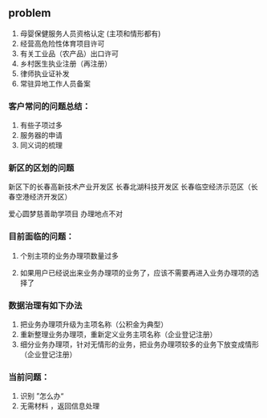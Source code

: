 ## problem

1. 母婴保健服务人员资格认定 (主项和情形都有)
2. 经营高危险性体育项目许可
3. 有关工业品（农产品）出口许可
4. 乡村医生执业注册（再注册）
5. 律师执业证补发
6. 常驻异地工作人员备案

### 客户常问的问题总结：

1. 有些子项过多
2. 服务器的申请
3. 同义词的梳理

### 新区的区划的问题

新区下的长春高新技术产业开发区
长春北湖科技开发区
长春临空经济示范区（长春空港经济开发区） 


爱心圆梦慈善助学项目 办理地点不对

### 目前面临的问题：

1. 个别主项的业务办理项数量过多

2. 如果用户已经说出来业务办理项的业务了，应该不需要再进入业务办理项的选择了

### 数据治理有如下办法

1. 把业务办理项升级为主项名称（公积金为典型）
2. 重新整理业务办理项，重新定义业务主项名称（企业登记注册）
3. 细分业务办理项，针对无情形的业务，把业务办理项较多的业务下放变成情形（企业登记注册）

### 当前问题：

1. 识别 ”怎么办“
2. 无需材料 ，返回信息处理
